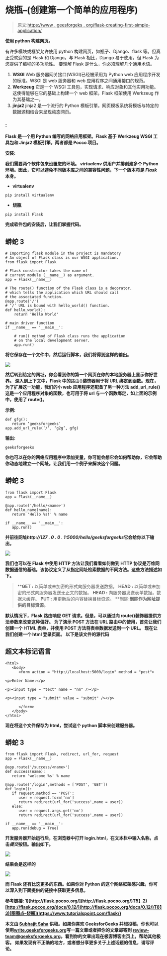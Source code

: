 # 烧瓶–(创建第一个简单的应用程序)

> 原文:[https://www . geesforgeks . org/flask-creating-first-simple-application/](https://www.geeksforgeeks.org/flask-creating-first-simple-application/)

**使用 python 构建网页。**

有许多模块或框架允许使用 python 构建网页，如瓶子、Django、flask 等。但真正受欢迎的是 Flask 和 Django。与 Flask 相比，Django 易于使用，但 Flask 为您提供了编程的多功能性。
要理解 Flask 是什么，你必须理解几个通用术语。

1.  **WSGI** Web 服务器网关接口(WSGI)已经被采用为 Python web 应用程序开发的标准。WSGI 是 web 服务器和 web 应用程序之间通用接口的规范。
2.  **Werkzeug** 它是一个 WSGI 工具包，实现请求、响应对象和其他实用功能。这使得能够在它的基础上构建一个 web 框架。Flask 框架使用 Werkzeug 作为其基础之一。
3.  **jinja2** jinja2 是一个流行的 Python 模板引擎。网页模板系统将模板与特定的数据源相结合来呈现动态网页。

### [](https://en.wikipedia.org/wiki/Flask_(web_framework))****:****

**Flask 是一个用 Python 编写的网络应用框架。Flask 基于 Werkzeug WSGI 工具包和 Jinja2 模板引擎。两者都是 Pocco 项目。**

****安装:****

**我们需要两个软件包来设置您的环境。 *virtualenv* 供用户并排创建多个 Python 环境。因此，它可以避免不同版本库之间的兼容性问题，下一个版本将是 *Flask* 本身。** 

*   ****virtualenv****

```
pip install virtualenv
```

*   ****烧瓶****

```
pip install Flask
```

**完成软件包的安装后，让我们掌握代码。**

## **蟒蛇 3**

```
# Importing flask module in the project is mandatory
# An object of Flask class is our WSGI application.
from flask import Flask

# Flask constructor takes the name of
# current module (__name__) as argument.
app = Flask(__name__)

# The route() function of the Flask class is a decorator,
# which tells the application which URL should call
# the associated function.
@app.route('/')
# ‘/’ URL is bound with hello_world() function.
def hello_world():
    return 'Hello World'

# main driver function
if __name__ == '__main__':

    # run() method of Flask class runs the application
    # on the local development server.
    app.run()
```

**将它保存在一个文件中，然后运行脚本，我们将得到这样的输出。**

**![](img/ec0415e033bb9d87595efbe72c8db750.png)**

**然后转到给定的网址，你会看到你的第一个网页在你的本地服务器上显示你好世界。
深入到上下文中，Flask 中的**路由()**装饰器用于将 URL 绑定到函数。现在，为了扩展这一功能，我们的小 web 应用程序还配备了另一种方法 **add_url_rule()** 这是一个应用程序对象的函数，也可用于将 url 与一个函数绑定，如上面的示例中，使用了 route()。** 

****示例:****

```
def gfg():
   return ‘geeksforgeeks’
app.add_url_rule(‘/’, ‘g2g’, gfg)
```

****输出:****

```
geeksforgeeks
```

**你也可以在你的网络应用程序中添加变量，你可能会想它会如何帮助你，它会帮助你动态地建立一个网址。让我们用一个例子来解决这个问题。**

## **蟒蛇 3**

```
from flask import Flask
app = Flask(__name__)

@app.route('/hello/<name>')
def hello_name(name):
   return 'Hello %s!' % name

if __name__ == '__main__':
   app.run()
```

**并前往网址*http://127 . 0 . 0 . 1:5000/hello/geeksforgeeks*它会给你以下输出。**

**![](img/7914b51d594cdccd347cebcfc57da51a.png)**

**我们也可以在 Flask 中使用 HTTP 方法让我们看看如何做到
HTTP 协议是万维网数据通信的基础。该协议定义了从指定网址检索数据的不同方法。这些方法描述如下。**

> ****GET :** 以简单或未加密的形式向服务器发送数据。
> **HEAD :** 以简单或未加密的形式向服务器发送无正文的数据。
> **HEAD :** 向服务器发送表单数据。数据未缓存。
> **PUT :** 用更新后的内容替换目标资源。
> **删除:**删除作为网址提供的目标资源。**

**默认情况下，Flask 路由响应 GET 请求。但是，可以通过向 route()装饰器提供方法参数来改变这种偏好。
为了演示 POST 方法在 URL 路由中的使用，首先让我们创建一个 HTML 表单，并使用 POST 方法将表单数据发送到一个 URL。
现在让我们创建一个 html 登录页面。
以下是该文件的源代码**

## **超文本标记语言**

```
<html>
   <body>     
      <form action = "http://localhost:5000/login" method = "post">

<p>Enter Name:</p>

<p><input type = "text" name = "nm" /></p>

<p><input type = "submit" value = "submit" /></p>

      </form>     
   </body>
</html>
```

**现在将这个文件保存为 html，尝试这个 python 脚本来创建服务器。**

## **蟒蛇 3**

```
from flask import Flask, redirect, url_for, request
app = Flask(__name__)

@app.route('/success/<name>')
def success(name):
   return 'welcome %s' % name

@app.route('/login',methods = ['POST', 'GET'])
def login():
   if request.method == 'POST':
      user = request.form['nm']
      return redirect(url_for('success',name = user))
   else:
      user = request.args.get('nm')
      return redirect(url_for('success',name = user))

if __name__ == '__main__':
   app.run(debug = True)
```

**开发服务器开始运行后，在浏览器中打开 login.html，在文本栏中输入名称，点击*提交*按钮。输出如下。**

**![](img/e4ae5f7736daafc4e15f089e358c3e57.png)**

**结果会是这样的**

**![](img/eeeb214c68b22cbbbbcd55c92590af4f.png)**

**而 Flask 还有比这更多的东西。如果你对 Python 的这个网络框架感兴趣，你可以深入到下面提供的链接中获取更多信息。**

****参考链接:**
1)[http://flask.pocoo.org/](http://flask.pocoo.org/)T5】2)[http://flask.pocoo.org/docs/0.12/](http://flask.pocoo.org/docs/0.12/)T8】3)[图图点–烧瓶](https://www.tutorialspoint.com/flask/)**

**本文由 [**Subhajit Saha**](https://www.linkedin.com/in/subhajit-saha-06aa29131/) 供稿。如果你喜欢 GeeksforGeeks 并想投稿，你也可以使用[write.geeksforgeeks.org](https://write.geeksforgeeks.org)写一篇文章或者把你的文章邮寄到 review-team@geeksforgeeks.org。看到你的文章出现在极客博客主页上，帮助其他极客。
如果发现有不正确的地方，或者想分享更多关于上述话题的信息，请写评论。**
